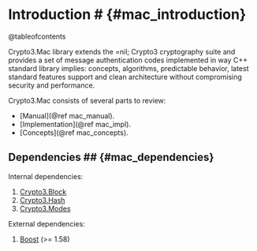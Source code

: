 # Introduction # {#mac_introduction}

@tableofcontents

Crypto3.Mac library extends the =nil; Crypto3 cryptography suite and provides a set of message authentication codes
implemented in way C++ standard library implies: concepts, algorithms, predictable behavior, latest standard features
support and clean architecture without compromising security and performance.

Crypto3.Mac consists of several parts to review:

* [Manual](@ref mac_manual).
* [Implementation](@ref mac_impl).
* [Concepts](@ref mac_concepts).

## Dependencies ## {#mac_dependencies}

Internal dependencies:

1. [Crypto3.Block](https://github.com/alloc-init/block.git)
2. [Crypto3.Hash](https://github.com/alloc-init/hash.git)
3. [Crypto3.Modes](https://github.com/alloc-init/modes.git)

External dependencies:

1. [Boost](https://boost.org) (>= 1.58)
